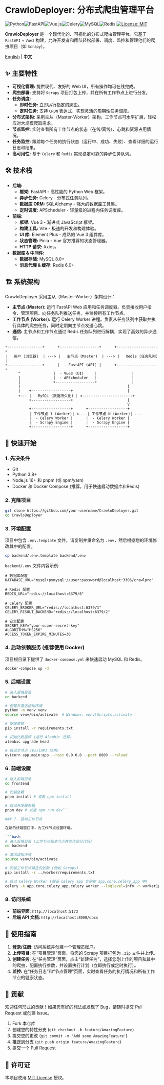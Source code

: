 # CrawloDeployer: 分布式爬虫管理平台

![Python](https://img.shields.io/badge/python-3.8+-blue.svg)![FastAPI](https://img.shields.io/badge/FastAPI-0.95+-green.svg)![Vue.js](https://img.shields.io/badge/vue.js-3.x-brightgreen.svg)![Celery](https://img.shields.io/badge/Celery-5.x-orange.svg)![MySQL](https://img.shields.io/badge/MySQL-8.0-blue.svg)![Redis](https://img.shields.io/badge/redis-6.x-red.svg)
[![License: MIT](https://img.shields.io/badge/License-MIT-yellow.svg)](https://opensource.org/licenses/MIT)

**CrawloDeployer** 是一个现代化的、可视化的分布式爬虫管理平台。它基于 `FastAPI` + `Vue3` 构建，允许开发者和团队轻松部署、调度、监控和管理他们的爬虫项目（如 `Scrapy`）。

[English](./README.en.md) | **中文**

## ✨ 主要特性

*   **可视化管理:** 提供现代、友好的 Web UI，所有操作均可在线完成。
*   **爬虫部署:** 支持将 `Scrapy` 项目打包上传，并在所有工作节点上进行分发。
*   **任务调度:**
    *   **即时任务:** 立即运行指定的爬虫。
    *   **定时任务:** 支持 `CRON` 表达式，实现灵活的周期性任务调度。
*   **分布式架构:** 采用主从（Master-Worker）架构，工作节点可水平扩展，轻松应对大规模爬取需求。
*   **节点监控:** 实时查看所有工作节点的状态（在线/离线）、心跳和资源占用情况。
*   **任务监控:** 跟踪每个任务的执行状态（运行中、成功、失败）、查看详细的运行日志和结果。
*   **高可用性:** 基于 `Celery` 和 `Redis` 实现稳定可靠的异步任务队列。

## 🛠️ 技术栈

*   **后端:**
    *   **框架:** FastAPI - 高性能的 Python Web 框架。
    *   **异步任务:** Celery - 分布式任务队列。
    *   **数据库 ORM:** SQLAlchemy - 强大的数据库工具集。
    *   **定时调度:** APScheduler - 轻量级的进程内任务调度库。
*   **前端:**
    *   **框架:** Vue 3 - 渐进式 JavaScript 框架。
    *   **构建工具:** Vite - 极速的开发和构建体验。
    *   **UI 库:** Element Plus - 成熟的 Vue 3 组件库。
    *   **状态管理:** Pinia - Vue 官方推荐的状态管理器。
    *   **HTTP 请求:** Axios。
*   **数据库 & 中间件:**
    *   **数据存储:** MySQL 8.0+
    *   **消息代理 & 缓存:** Redis 6.0+

## 🏗️ 系统架构

CrawloDeployer 采用主从（Master-Worker）架构设计：

*   **主节点 (Master):** 运行 FastAPI Web 应用和任务调度器。负责接收用户指令、管理项目、向任务队列推送任务，并监控所有工作节点。
*   **工作节点 (Worker):** 运行 Celery Worker 进程。负责从任务队列中获取并执行具体的爬虫任务，同时定期向主节点发送心跳。
*   **通信:** 主节点和工作节点通过 Redis 任务队列进行解耦，实现了高效的异步通信。

```
+----------------+      +------------------+      +-------------------+
|   用户 (浏览器)  | ---> |   主节点 (Master)  | ---> |   Redis (任务队列)  |
+----------------+      |  - FastAPI (API) |      +-------------------+
      ^               |  - Vue3 (UI)     |                |
      |               |  - APScheduler   |                |
      |               +------------------+                |
      |                                                 |
      |    +------------------+                         |
      +--- |   MySQL (数据持久化) | <-----------------------+
           +------------------+                         |
                                                        V
           +------------------+      +------------------+
           | 工作节点 1 (Worker)| <--- | 工作节点 N (Worker)| ...
           |  - Celery Worker |      |  - Celery Worker |
           |  - Scrapy Engine |      |  - Scrapy Engine |
           +------------------+      +------------------+
```

## 🚀 快速开始

### 1. 先决条件

*   Git
*   Python 3.8+
*   Node.js 16+ 和 pnpm (或 npm/yarn)
*   Docker 和 Docker Compose (推荐，用于快速启动数据库和Redis)

### 2. 克隆项目

```bash
git clone https://github.com/your-username/CrawloDeployer.git
cd CrawloDeployer
```

### 3. 环境配置

项目中包含 `.env.template` 文件，请复制并重命名为 `.env`，然后根据您的环境修改其中的配置。

```bash
cp backend/.env.template backend/.env
```

`backend/.env` 文件内容示例:
```env
# 数据库配置
DATABASE_URL="mysql+pymysql://user:password@localhost:3306/crawlpro"

# Redis 配置
REDIS_URL="redis://localhost:6379/0"

# Celery 配置
CELERY_BROKER_URL="redis://localhost:6379/1"
CELERY_RESULT_BACKEND="redis://localhost:6379/2"

# 安全配置
SECRET_KEY="your-super-secret-key"
ALGORITHM="HS256"
ACCESS_TOKEN_EXPIRE_MINUTES=30
```

### 4. 启动依赖服务 (推荐使用 Docker)

项目根目录下提供了 `docker-compose.yml` 来快速启动 MySQL 和 Redis。

```bash
docker-compose up -d
```

### 5. 后端设置

```bash
# 进入后端目录
cd backend

# 创建并激活虚拟环境
python -m venv venv
source venv/bin/activate  # Windows: venv\Scripts\activate

# 安装依赖
pip install -r requirements.txt

# 初始化数据库 (运行 Alembic 迁移)
alembic upgrade head

# 启动主节点 (FastAPI 应用)
uvicorn app.main:app --host 0.0.0.0 --port 8000 --reload
```

### 6. 前端设置

```bash
# 进入前端目录
cd frontend

# 安装依赖
pnpm install # 或者 npm install

# 启动开发服务器
pnpm dev # 或者 npm run dev```

### 7. 启动工作节点

在新的终端窗口中，为工作节点设置环境。

```bash
# 进入后端目录 (工作节点和主节点共享大部分代码)
cd backend

# 激活虚拟环境
source venv/bin/activate

# 安装工作节点特定的依赖 (例如 Scrapy)
pip install -r ../worker/requirements.txt

# 启动 Celery Worker (假设 Celery app 实例在 app.core.celery_app 中)
celery -A app.core.celery_app.celery worker --loglevel=info -n worker1@%h
```

### 8. 访问系统

*   **前端界面:** `http://localhost:5173`
*   **后端 API 文档:** `http://localhost:8000/docs`

## 📖 使用指南

1.  **登录/注册:** 访问系统并创建一个管理员账户。
2.  **上传项目:** 在“项目管理”页面，将您的 Scrapy 项目打包为 `.zip` 文件并上传。
3.  **创建任务:** 在“任务管理”页面，点击“新建任务”，选择您刚上传的项目和其中的爬虫，配置执行参数，并设置执行计划（立即执行或定时执行）。
4.  **监控:** 在“任务日志”和“节点管理”页面，实时查看任务的执行情况和所有工作节点的健康状态。

## 🤝 贡献

欢迎任何形式的贡献！如果您有好的想法或发现了 Bug，请随时提交 Pull Request 或创建 Issue。

1.  Fork 本仓库
2.  创建您的特性分支 (`git checkout -b feature/AmazingFeature`)
3.  提交您的更改 (`git commit -m 'Add some AmazingFeature'`)
4.  推送到分支 (`git push origin feature/AmazingFeature`)
5.  提交一个 Pull Request

## 📄 许可证

本项目使用 [MIT License](LICENSE) 授权。